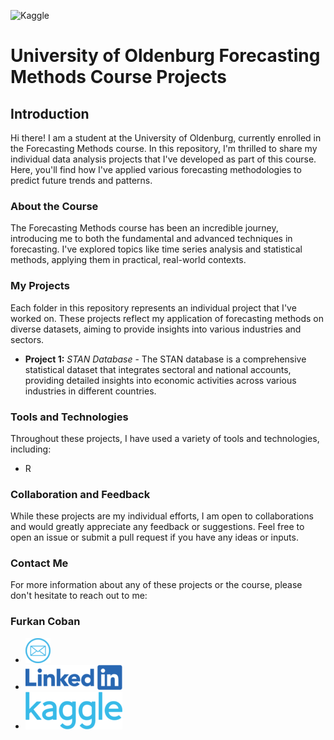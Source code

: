 <a><img src="https://github.com/ofurkancoban/ForecastingMethods_DataAnalysis_Projects/blob/main/img/bg.png" alt="Kaggle"></a>

# University of Oldenburg Forecasting Methods Course Projects

## Introduction

Hi there! I am a student at the University of Oldenburg, currently enrolled in the Forecasting Methods course. In this repository, I'm thrilled to share my individual data analysis projects that I've developed as part of this course. Here, you'll find how I've applied various forecasting methodologies to predict future trends and patterns.

### About the Course

The Forecasting Methods course has been an incredible journey, introducing me to both the fundamental and advanced techniques in forecasting. I've explored topics like time series analysis and statistical methods, applying them in practical, real-world contexts.

### My Projects

Each folder in this repository represents an individual project that I've worked on. These projects reflect my application of forecasting methods on diverse datasets, aiming to provide insights into various industries and sectors.

- **Project 1:** _STAN Database_ - The STAN database is a comprehensive statistical dataset that integrates sectoral and national accounts, providing detailed insights into economic activities across various industries in different countries.


### Tools and Technologies

Throughout these projects, I have used a variety of tools and technologies, including:

- R 

### Collaboration and Feedback

While these projects are my individual efforts, I am open to collaborations and would greatly appreciate any feedback or suggestions. Feel free to open an issue or submit a pull request if you have any ideas or inputs.

### Contact Me

For more information about any of these projects or the course, please don't hesitate to reach out to me:

### Furkan Coban
- <a href="mailto:ofurkancoban@gmail.com" target="_blank"><img src="https://github.com/ofurkancoban/ForecastingMethods_DataAnalysis_Projects/blob/main/img/email.png" alt="Kaggle"></a>
- <a href="https://www.linkedin.com/in/ofurkancoban" target="_blank"><img src="https://github.com/ofurkancoban/ForecastingMethods_DataAnalysis_Projects/blob/main/img/in.png" alt="Kaggle"></a>
- <a href="https://www.kaggle.com/ofurkancoban" target="_blank"><img src="https://github.com/ofurkancoban/ForecastingMethods_DataAnalysis_Projects/blob/main/img/kaggle.png" alt="Kaggle"></a>
